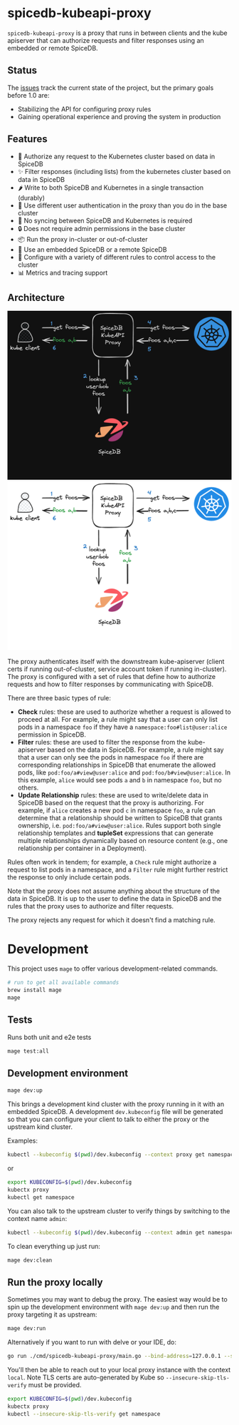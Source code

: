 # spicedb-kubeapi-proxy

`spicedb-kubeapi-proxy` is a proxy that runs in between clients and the kube
apiserver that can authorize requests and filter responses using an embedded or
remote SpiceDB.

## Status

The [issues](https://github.com/authzed/spicedb-kubeapi-proxy/issues) track
the current state of the project, but the primary goals before 1.0 are:

- Stabilizing the API for configuring proxy rules
- Gaining operational experience and proving the system in production

## Features

- 🚀 Authorize any request to the Kubernetes cluster based on data in SpiceDB
- ✨ Filter responses (including lists) from the kubernetes cluster based on data in SpiceDB
- 🌶️ Write to both SpiceDB and Kubernetes in a single transaction (durably)
- 🪩 Use different user authentication in the proxy than you do in the base cluster
- 🎉 No syncing between SpiceDB and Kubernetes is required
- 🔒 Does not require admin permissions in the base cluster
- 📦 Run the proxy in-cluster or out-of-cluster
- 📡 Use an embedded SpiceDB or a remote SpiceDB
- 📜 Configure with a variety of different rules to control access to the cluster
- 📊 Metrics and tracing support

## Architecture

![Arch Diagram Dark](./docs/proxy-arch-dark.png#gh-dark-mode-only)![Arch Diagram Light](./docs/proxy-arch-light.png#gh-light-mode-only)

The proxy authenticates itself with the downstream kube-apiserver (client certs
if running out-of-cluster, service account token if running in-cluster).
The proxy is configured with a set of rules that define how to authorize requests
and how to filter responses by communicating with SpiceDB.

There are three basic types of rule:

- **Check** rules: these are used to authorize whether a request is allowed to
  proceed at all. For example, a rule might say that a user can only list pods
  in a namespace `foo` if they have a `namespace:foo#list@user:alice` permission
  in SpiceDB.
- **Filter** rules: these are used to filter the response from the kube-apiserver
  based on the data in SpiceDB. For example, a rule might say that a user can
  only see the pods in namespace `foo` if there are corresponding relationships
  in SpiceDB that enumerate the allowed pods, like `pod:foo/a#view@user:alice`
  and `pod:foo/b#view@user:alice`. In this example, `alice` would see pods `a`
  and `b` in namespace `foo`, but no others.
- **Update Relationship** rules: these are used to write/delete data in
  SpiceDB based on the request that the proxy is authorizing. For example,
  if `alice` creates a new pod `c` in namespace `foo`, a rule can determine
  that a relationship should be written to SpiceDB that grants ownership,
  i.e. `pod:foo/a#view@user:alice`. Rules support both single relationship
  templates and **tupleSet** expressions that can generate multiple relationships
  dynamically based on resource content (e.g., one relationship per container
  in a Deployment).

Rules often work in tendem; for example, a `Check` rule might authorize a request
to list pods in a namespace, and a `Filter` rule might further restrict the
response to only include certain pods.

Note that the proxy does not assume anything about the structure of the data in
SpiceDB. It is up to the user to define the data in SpiceDB and the rules that
the proxy uses to authorize and filter requests.

The proxy rejects any request for which it doesn't find a matching rule.

# Development

This project uses `mage` to offer various development-related commands.

```bash
# run to get all available commands
brew install mage
mage
```

## Tests

Runs both unit and e2e tests

```bash
mage test:all
```

## Development environment

```bash
mage dev:up
```

This brings a development kind cluster with the proxy running in it with an embedded SpiceDB.
A development `dev.kubeconfig` file will be generated so that you can configure your client
to talk to either the proxy or the upstream kind cluster.

Examples:

```bash
kubectl --kubeconfig $(pwd)/dev.kubeconfig --context proxy get namespace
```

or

```bash
export KUBECONFIG=$(pwd)/dev.kubeconfig
kubectx proxy
kubectl get namespace
```

You can also talk to the upstream cluster to verify things by switching to the context name `admin`:

```bash
kubectl --kubeconfig $(pwd)/dev.kubeconfig --context admin get namespace
```

To clean everything up just run:

```bash
mage dev:clean
```

## Run the proxy locally

Sometimes you may want to debug the proxy. The easiest way would be to spin up the development environment with `mage dev:up`
and then run the proxy targeting it as upstream:

```bash
mage dev:run
```

Alternatively if you want to run with delve or your IDE, do:

```bash
go run ./cmd/spicedb-kubeapi-proxy/main.go --bind-address=127.0.0.1 --secure-port=8443 --backend-kubeconfig $(pwd)/spicedb-kubeapi-proxy.kubeconfig --client-ca-file $(pwd)/client-ca.crt --requestheader-client-ca-file $(pwd)/client-ca.crt --spicedb-endpoint embedded://
```

You'll then be able to reach out to your local proxy instance with the context `local`. Note TLS certs are
auto-generated by Kube so `--insecure-skip-tls-verify` must be provided.

```bash
export KUBECONFIG=$(pwd)/dev.kubeconfig
kubectx proxy
kubectl --insecure-skip-tls-verify get namespace
```
